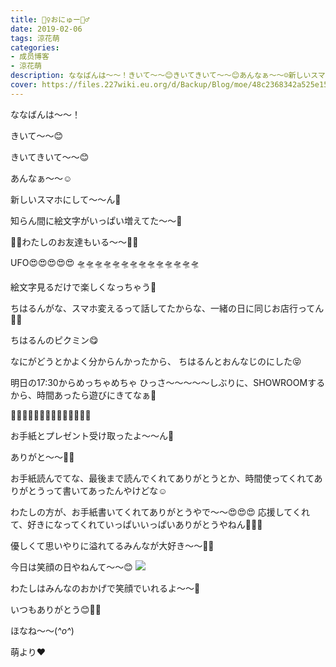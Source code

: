 ```yaml
---
title: 🧚‍♀️おにゅー🧚‍♂️
date: 2019-02-06
tags: 涼花萌
categories: 
- 成员博客
- 涼花萌
description: ななばんは〜〜！きいて〜〜😊きいてきいて〜〜😊あんなぁ〜〜☺️新しいスマホにして〜〜ん🥳知らん間に絵文字がいっぱい増えてた〜〜🤪...
cover: https://files.227wiki.eu.org/d/Backup/Blog/moe/48c2368342a525e155d9146e7c9ad.jpg 
---
```





ななばんは〜〜！





きいて〜〜😊


きいてきいて〜〜😊






あんなぁ〜〜☺️


新しいスマホにして〜〜ん🥳






知らん間に絵文字がいっぱい増えてた〜〜🤪








🧚‍♀️わたしのお友達もいる〜〜🧚‍♂️






UFO😍😍😍😍😍
🛸🛸🛸🛸🛸🛸🛸🛸🛸🛸🛸🛸🛸🛸





絵文字見るだけで楽しくなっちゃう🤩











ちはるんがな、スマホ変えるって話してたからな、一緒の日に同じお店行ってん💓💓






ちはるんのピクミン😋




なにがどうとかよく分からんかったから、
ちはるんとおんなじのにした😝







明日の17:30からめっちゃめちゃ
ひっさ〜〜〜〜〜しぶりに、SHOWROOMするから、時間あったら遊びにきてなぁ🥰










💌🎁💌🎁💌🎁💌🎁💌🎁💌🎁💌🎁


お手紙とプレゼント受け取ったよ〜〜ん🎈

ありがと〜〜💓💓




お手紙読んでてな、最後まで読んでくれてありがとうとか、時間使ってくれてありがとうって書いてあったんやけどな☺️

わたしの方が、お手紙書いてくれてありがとうやで〜〜😍😍😍
応援してくれて、好きになってくれていっぱいいっぱいありがとうやねん🥰🥰🥰


優しくて思いやりに溢れてるみんなが大好き〜〜💓💓



今日は笑顔の日やねんて〜〜😊
![](https://files.227wiki.eu.org/d/Backup/Blog/moe/48c2368342a525e155d9146e7c9ad.jpg)





わたしはみんなのおかげで笑顔でいれるよ〜〜💓


いつもありがとう😊💓💓






ほなね〜〜(*^o^*)



萌より❤︎


